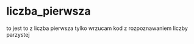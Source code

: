 # liczba_pierwsza
to jest to z liczba pierwsza tylko wrzucam kod z rozpoznawaniem liczby parzystej 
